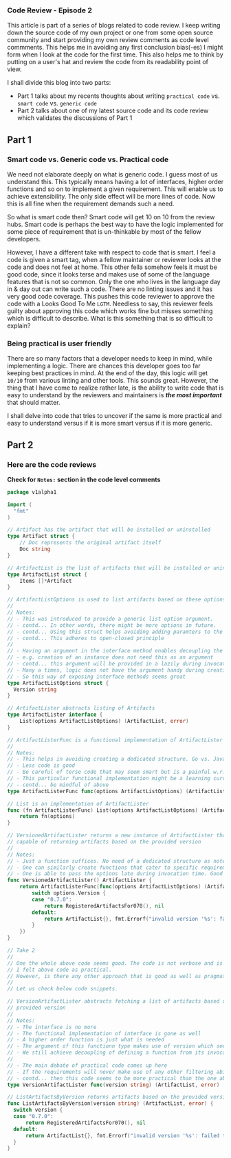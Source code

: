 ### Code Review - Episode 2
This article is part of a series of blogs related to code review. I keep writing down the source code of my own project or
one from some open source community and start providing my own review comments as code level commments. This helps me in 
avoiding any first conclusion bias(-es) I might form when I look at the code for the first time. This also helps me to think
by putting on a user's hat and review the code from its readability point of view.

I shall divide this blog into two parts:
- Part 1 talks about my recents thoughts about writing `practical code` vs. `smart code` vs. `generic code`
- Part 2 talks about one of my latest source code and its code review which validates the discussions of Part 1

## Part 1
### Smart code vs. Generic code vs. Practical code
We need not elaborate deeply on what is generic code. I guess most of us understand this. This typically means having a lot
of interfaces, higher order functions and so on to implement a given requirement. This will enable us to achieve 
extensibility. The only side effect will be more lines of code. Now this is all fine when the requirement demands such a 
need.

So what is smart code then? Smart code will get 10 on 10 from the review hubs. Smart code is perhaps the best way to have 
the logic implemented for some piece of requirement that is un-thinkable by most of the fellow developers. 

However, I have a different take with respect to code that is smart. I feel a code is given a smart tag, when a fellow 
maintainer or reviewer looks at the code and does not feel at home. This other fella somehow feels it must be good code, 
since it looks terse and makes use of some of the language features that is not so common. Only the one who lives in the 
language day in & day out can write such a code. There are no linting issues and it has very good code coverage. This pushes 
this code reviewer to approve the code with a Looks Good To Me `LGTM`. Needless to say, this reviewer feels guilty about 
approving this code which works fine but misses something which is difficult to describe. What is this something that is so
difficult to explain?

### Being practical is user friendly
There are so many factors that a developer needs to keep in mind, while implementing a logic. There are chances this 
developer goes too far keeping best practices in mind. At the end of the day, this logic will get `10/10` from various 
linting and other tools. This sounds great. However, the thing that I have come to realize rather late, is the ability to 
write code that is easy to understand by the reviewers and maintainers is _**the most important**_ that should matter.

I shall delve into code that tries to uncover if the same is more practical and easy to understand versus if it is more 
smart versus if it is more generic.

## Part 2 
### Here are the code reviews
**Check for `Notes:` section in the code level comments**

```go
package v1alpha1

import (
  "fmt"
)

// Artifact has the artifact that will be installed or uninstalled
type Artifact struct {
	// Doc represents the original artifact itself
	Doc string
}

// ArtifactList is the list of artifacts that will be installed or uninstalled
type ArtifactList struct {
	Items []*Artifact
}

// ArtifactListOptions is used to list artifacts based on these options
//
// Notes:
// - This was introduced to provide a generic list option argument. 
// - contd... In other words, there might be more options in future.
// - contd... Using this struct helps avoiding adding paramters to the function signature.
// - contd... This adheres to open-closed principle
//
// - Having an argument in the interface method enables decoupling the creation & invocation parts
// - e.g. creation of an instance does not need this as an argument
// - contd... this argument will be provided in a lazily during invocation of a method on this instance
// - Many a times, logic does not have the argument handy during creation of an instance
// - So this way of exposing interface methods seems great
type ArtifactListOptions struct {
  Version string
}

// ArtifactLister abstracts listing of Artifacts
type ArtifactLister interface {
	List(options ArtifactListOptions) (ArtifactList, error)
}

// ArtifactListerFunc is a functional implementation of ArtifactLister
//
// Notes:
// - This helps in avoiding creating a dedicated structure. Go vs. Java. Go wins here.
// - Less code is good
// - Be careful of terse code that may seem smart but is a painful w.r.t maintainance
// - This particular functional implementation might be a learning curve to fellow developers.
// - contd... be mindful of above
type ArtifactListerFunc func(options ArtifactListOptions) (ArtifactList, error)

// List is an implementation of ArtifactLister
func (fn ArtifactListerFunc) List(options ArtifactListOptions) (ArtifactList, error) {
	return fn(options)
}

// VersionedArtifactLister returns a new instance of ArtifactLister that is
// capable of returning artifacts based on the provided version
//
// Notes:
// - Just a function suffices. No need of a dedicated structure as noted earlier
// - One can similarly create functions that cater to specific requirements without the need for structs
// - One is able to pass the options late during invocation time. Good
func VersionedArtifactLister() ArtifactLister {
	return ArtifactListerFunc(func(options ArtifactListOptions) (ArtifactList, error) {
		switch options.Version {
		case "0.7.0":
			return RegisteredArtifactsFor070(), nil
		default:
			return ArtifactList{}, fmt.Errorf("invalid version '%s': failed to list artifacts by version", version)
		}
	})
}

// Take 2
//
// One the whole above code seems good. The code is not verbose and is not too terse as well. 
// I felt above code as practical. 
// However, is there any other approach that is good as well as pragmatic?
//
// Let us check below code snippets.

// VersionArtifactLister abstracts fetching a list of artifacts based on 
// provided version
//
// Notes:
// - The interface is no more
// - The functional implementation of interface is gone as well
// - A higher order function is just what is needed
// - The argument of this functionn type makes use of version which seems to be very natural
// - We still achieve decoupling of defining a function from its invocation as happened earlier
//
// - The main debate of practical code comes up here
// - If the requirements will never make use of any other filtering abilities other than `version`
// - contd... then this code seems to be more practical than the one above
type VersionArtifactLister func(version string) (ArtifactList, error)

// ListArtifactsByVersion returns artifacts based on the provided version
func ListArtifactsByVersion(version string) (ArtifactList, error) {
  switch version {
  case "0.7.0":
	  return RegisteredArtifactsFor070(), nil
  default:
	  return ArtifactList{}, fmt.Errorf("invalid version '%s': failed to list artifacts by version", version)
  }
}
```
